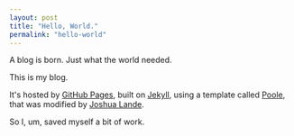 ```yaml
---
layout: post
title: "Hello, World."
permalink: "hello-world"
---
```


A blog is born. Just what the world needed.

This is my blog.

It's hosted by [GitHub Pages](http://pages.github.com), built on [Jekyll](http://jekyllrb.com/), using a template called [Poole](http://getpoole.com/), that was modified by [Joshua Lande](https://github.com/joshualande/joshualande.github.io). 

So I, um, saved myself a bit of work.
